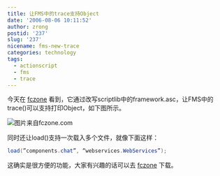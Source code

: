 ```yaml
---
title: 让FMS中的trace支持Object
date: '2006-08-06 10:11:52'
author: zrong
postid: '237'
slug: '237'
nicename: fms-new-trace
categories: technology
tags:
  - actionscript
  - fms
  - trace
---
```


今天在 [fczone](http://fczone.com/?p=22) 看到，它通过改写scriptlib中的framework.asc，让FMS中的trace()可以支持打印Object，如下图所示。

![图片来自fczone.com](http://fczone.com/images/log.jpg)

同时还让load()支持一次载入多个文件，就像下面这样：

``` ActionScript
load(”components.chat”, “webservices.WebServices”);
```

这确实是很方便的功能，大家有兴趣的话可以去 [fczone](http://fczone.com/?p=22) 下载。

